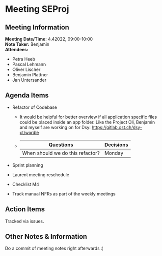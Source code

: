 # Meeting SEProj
## Meeting Information
**Meeting Date/Time:** 4.42022, 09:00-10:00  
**Note Taker:** Benjamin  
**Attendees:**

- Petra Heeb
- Pascal Lehmann
- Oliver Lischer
- Benjamin Plattner
- Jan Untersander

## Agenda Items

- Refactor of Codebase

  - It would be helpful for better overview if all application specific files could be placed inside an app folder.
    Like the Project Oli, Benjamin and myself are working on for Dsy: https://gitlab.ost.ch/dsy-ct/wordle

  - | Questions                        | Decisions |
    | -------------------------------- | --------- |
    | When should we do this refactor? | Monday |


- Sprint planning
- Laurent meeting reschedule
- Checklist M4
- Track manual NFRs as part of the weekly meetings

## Action Items
Tracked via issues.

## Other Notes & Information
Do a commit of meeting notes right afterwards :)